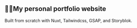## 👨‍💻My personal portfolio website

Built from scratch with Nuxt, Tailwindcss, GSAP, and Storyblok.
